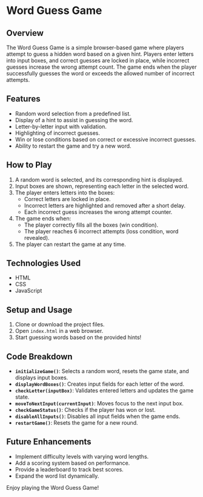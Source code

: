 # Word Guess Game

## Overview

The Word Guess Game is a simple browser-based game where players attempt to guess a hidden word based on a given hint. Players enter letters into input boxes, and correct guesses are locked in place, while incorrect guesses increase the wrong attempt count. The game ends when the player successfully guesses the word or exceeds the allowed number of incorrect attempts.

## Features

- Random word selection from a predefined list.
- Display of a hint to assist in guessing the word.
- Letter-by-letter input with validation.
- Highlighting of incorrect guesses.
- Win or lose conditions based on correct or excessive incorrect guesses.
- Ability to restart the game and try a new word.

## How to Play

1. A random word is selected, and its corresponding hint is displayed.
2. Input boxes are shown, representing each letter in the selected word.
3. The player enters letters into the boxes:
   - Correct letters are locked in place.
   - Incorrect letters are highlighted and removed after a short delay.
   - Each incorrect guess increases the wrong attempt counter.
4. The game ends when:
   - The player correctly fills all the boxes (win condition).
   - The player reaches 6 incorrect attempts (loss condition, word revealed).
5. The player can restart the game at any time.

## Technologies Used

- HTML
- CSS
- JavaScript

## Setup and Usage

1. Clone or download the project files.
2. Open `index.html` in a web browser.
3. Start guessing words based on the provided hints!

## Code Breakdown

- **`initializeGame()`**: Selects a random word, resets the game state, and displays input boxes.
- **`displayWordBoxes()`**: Creates input fields for each letter of the word.
- **`checkLetter(inputBox)`**: Validates entered letters and updates the game state.
- **`moveToNextInput(currentInput)`**: Moves focus to the next input box.
- **`checkGameStatus()`**: Checks if the player has won or lost.
- **`disableAllInputs()`**: Disables all input fields when the game ends.
- **`restartGame()`**: Resets the game for a new round.

## Future Enhancements

- Implement difficulty levels with varying word lengths.
- Add a scoring system based on performance.
- Provide a leaderboard to track best scores.
- Expand the word list dynamically.

Enjoy playing the Word Guess Game!
